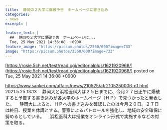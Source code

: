 ```yaml
---
title:  静岡の２大学に爆破予告　ホームページに書き込み  
categories:
- news
excerpt: |
  
feature_text: |
  ##  静岡の２大学に爆破予告　ホームページに...
  Tue, 25 May 2021 14:36:08  +0900
feature_image: "https://picsum.photos/2560/600?image=733"
image: "https://picsum.photos/2560/600?image=733"
---
```


[https://rosie.5ch.net/test/read.cgi/editorialplus/1621920968/](https://rosie.5ch.net/test/read.cgi/editorialplus/1621920968/)
posted on Tue, 25 May 2021 14:36:08  +0900

<!--more-->

https://www.sankei.com/affairs/news/210525/afr2105250006-n1.html 2021.5.25 13:13 　静岡大と浜松医科大は２５日までに、今月２７日正午に爆破すると予告する書き込みが各大学のホームページ（ＨＰ）で見つかったと発表した。 　静岡大によると、ＨＰへの書き込みを確認したのは今月２０日。２７日は終日、授業を休講とする。警察によるパトロールを強化し、地域の安全確保に努めるとしている。 　浜松医科大は授業をオンライン形式で実施するなどの対策を取る。

